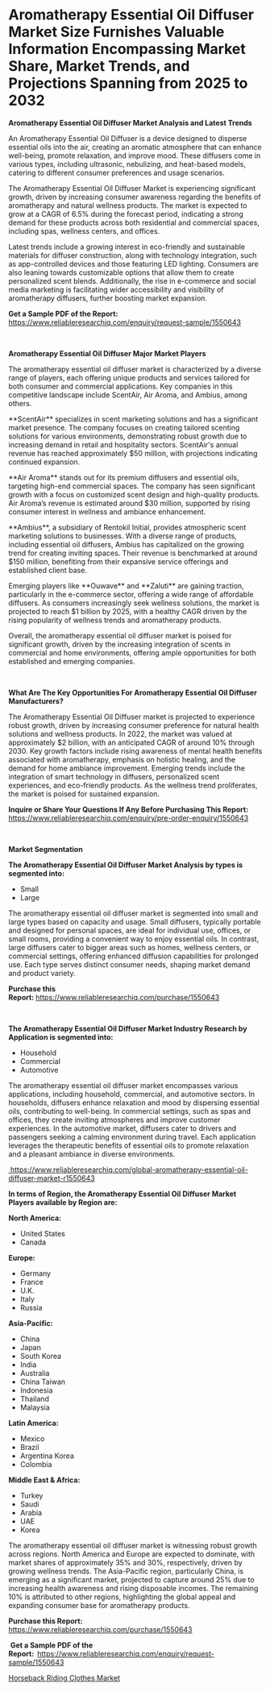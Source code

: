 <p><h1>Aromatherapy Essential Oil Diffuser Market Size Furnishes Valuable Information Encompassing Market Share, Market Trends, and Projections Spanning from 2025 to 2032</h1></p><p><strong>Aromatherapy Essential Oil Diffuser Market Analysis and Latest Trends</strong></p>
<p><p>An Aromatherapy Essential Oil Diffuser is a device designed to disperse essential oils into the air, creating an aromatic atmosphere that can enhance well-being, promote relaxation, and improve mood. These diffusers come in various types, including ultrasonic, nebulizing, and heat-based models, catering to different consumer preferences and usage scenarios.</p><p>The Aromatherapy Essential Oil Diffuser Market is experiencing significant growth, driven by increasing consumer awareness regarding the benefits of aromatherapy and natural wellness products. The market is expected to grow at a CAGR of 6.5% during the forecast period, indicating a strong demand for these products across both residential and commercial spaces, including spas, wellness centers, and offices.</p><p>Latest trends include a growing interest in eco-friendly and sustainable materials for diffuser construction, along with technology integration, such as app-controlled devices and those featuring LED lighting. Consumers are also leaning towards customizable options that allow them to create personalized scent blends. Additionally, the rise in e-commerce and social media marketing is facilitating wider accessibility and visibility of aromatherapy diffusers, further boosting market expansion.</p></p>
<p><strong>Get a Sample PDF of the Report:&nbsp;</strong> <a href="https://www.reliableresearchiq.com/enquiry/request-sample/1550643?utm_campaign=2207&utm_medium=2&utm_source=Github&utm_content=ia&utm_term=06022025&utm_id=aromatherapy-essential-oil-diffuser">https://www.reliableresearchiq.com/enquiry/request-sample/1550643</a></p>
<p>&nbsp;</p>
<p><strong>Aromatherapy Essential Oil Diffuser Major Market Players</strong></p>
<p><p>The aromatherapy essential oil diffuser market is characterized by a diverse range of players, each offering unique products and services tailored for both consumer and commercial applications. Key companies in this competitive landscape include ScentAir, Air Aroma, and Ambius, among others.</p><p>**ScentAir** specializes in scent marketing solutions and has a significant market presence. The company focuses on creating tailored scenting solutions for various environments, demonstrating robust growth due to increasing demand in retail and hospitality sectors. ScentAir's annual revenue has reached approximately $50 million, with projections indicating continued expansion.</p><p>**Air Aroma** stands out for its premium diffusers and essential oils, targeting high-end commercial spaces. The company has seen significant growth with a focus on customized scent design and high-quality products. Air Aroma’s revenue is estimated around $30 million, supported by rising consumer interest in wellness and ambiance enhancement.</p><p>**Ambius**, a subsidiary of Rentokil Initial, provides atmospheric scent marketing solutions to businesses. With a diverse range of products, including essential oil diffusers, Ambius has capitalized on the growing trend for creating inviting spaces. Their revenue is benchmarked at around $150 million, benefiting from their expansive service offerings and established client base.</p><p>Emerging players like **Ouwave** and **Zaluti** are gaining traction, particularly in the e-commerce sector, offering a wide range of affordable diffusers. As consumers increasingly seek wellness solutions, the market is projected to reach $1 billion by 2025, with a healthy CAGR driven by the rising popularity of wellness trends and aromatherapy products.</p><p>Overall, the aromatherapy essential oil diffuser market is poised for significant growth, driven by the increasing integration of scents in commercial and home environments, offering ample opportunities for both established and emerging companies.</p></p>
<p>&nbsp;</p>
<p><strong>What Are The Key Opportunities For Aromatherapy Essential Oil Diffuser Manufacturers?</strong></p>
<p><p>The Aromatherapy Essential Oil Diffuser market is projected to experience robust growth, driven by increasing consumer preference for natural health solutions and wellness products. In 2022, the market was valued at approximately $2 billion, with an anticipated CAGR of around 10% through 2030. Key growth factors include rising awareness of mental health benefits associated with aromatherapy, emphasis on holistic healing, and the demand for home ambiance improvement. Emerging trends include the integration of smart technology in diffusers, personalized scent experiences, and eco-friendly products. As the wellness trend proliferates, the market is poised for sustained expansion.</p></p>
<p><strong>Inquire or Share Your Questions If Any Before Purchasing This Report:</strong> <a href="https://www.reliableresearchiq.com/enquiry/pre-order-enquiry/1550643?utm_campaign=2207&utm_medium=2&utm_source=Github&utm_content=ia&utm_term=06022025&utm_id=aromatherapy-essential-oil-diffuser">https://www.reliableresearchiq.com/enquiry/pre-order-enquiry/1550643</a></p>
<p>&nbsp;</p>
<p><strong>Market Segmentation</strong></p>
<p><strong>The Aromatherapy Essential Oil Diffuser Market Analysis by types is segmented into:</strong></p>
<p><ul><li>Small</li><li>Large</li></ul></p>
<p><p>The aromatherapy essential oil diffuser market is segmented into small and large types based on capacity and usage. Small diffusers, typically portable and designed for personal spaces, are ideal for individual use, offices, or small rooms, providing a convenient way to enjoy essential oils. In contrast, large diffusers cater to bigger areas such as homes, wellness centers, or commercial settings, offering enhanced diffusion capabilities for prolonged use. Each type serves distinct consumer needs, shaping market demand and product variety.</p></p>
<p><strong>Purchase this Report:&nbsp;</strong><a href="https://www.reliableresearchiq.com/purchase/1550643?utm_campaign=2207&utm_medium=2&utm_source=Github&utm_content=ia&utm_term=06022025&utm_id=aromatherapy-essential-oil-diffuser">https://www.reliableresearchiq.com/purchase/1550643</a></p>
<p>&nbsp;</p>
<p><strong>The Aromatherapy Essential Oil Diffuser Market Industry Research by Application is segmented into:</strong></p>
<p><ul><li>Household</li><li>Commercial</li><li>Automotive</li></ul></p>
<p><p>The aromatherapy essential oil diffuser market encompasses various applications, including household, commercial, and automotive sectors. In households, diffusers enhance relaxation and mood by dispersing essential oils, contributing to well-being. In commercial settings, such as spas and offices, they create inviting atmospheres and improve customer experiences. In the automotive market, diffusers cater to drivers and passengers seeking a calming environment during travel. Each application leverages the therapeutic benefits of essential oils to promote relaxation and a pleasant ambiance in diverse environments.</p></p>
<p><a href="https://www.reliableresearchiq.com/global-aromatherapy-essential-oil-diffuser-market-r1550643?utm_campaign=2207&utm_medium=2&utm_source=Github&utm_content=ia&utm_term=06022025&utm_id=aromatherapy-essential-oil-diffuser">&nbsp;https://www.reliableresearchiq.com/global-aromatherapy-essential-oil-diffuser-market-r1550643</a></p>
<p><strong>In terms of Region, the Aromatherapy Essential Oil Diffuser Market Players available by Region are:</strong></p>
<p>
    <p> <strong> North America: </strong>
        <ul>
            <li>United States</li>
            <li>Canada</li>
        </ul>
        </p> 
    <p> <strong> Europe: </strong>
        <ul>
            <li>Germany</li>
            <li>France</li>
            <li>U.K.</li>
            <li>Italy</li>
            <li>Russia</li>
        </ul>
        </p> 
    <p> <strong> Asia-Pacific: </strong>
        <ul>
            <li>China</li>
            <li>Japan</li>
            <li>South Korea</li>
            <li>India</li>
            <li>Australia</li>
            <li>China Taiwan</li>
            <li>Indonesia</li>
            <li>Thailand</li>
            <li>Malaysia</li>
        </ul>
        </p> 
    <p> <strong> Latin America: </strong>
        <ul>
            <li>Mexico</li>
            <li>Brazil</li>
            <li>Argentina Korea</li>
            <li>Colombia</li>
        </ul>
        </p> 
    <p> <strong> Middle East & Africa: </strong>
        <ul>
            <li>Turkey</li>
            <li>Saudi</li>
            <li>Arabia</li>
            <li>UAE</li>
            <li>Korea</li>
        </ul>
    </p>
    </p>
<p><p>The aromatherapy essential oil diffuser market is witnessing robust growth across regions. North America and Europe are expected to dominate, with market shares of approximately 35% and 30%, respectively, driven by growing wellness trends. The Asia-Pacific region, particularly China, is emerging as a significant market, projected to capture around 25% due to increasing health awareness and rising disposable incomes. The remaining 10% is attributed to other regions, highlighting the global appeal and expanding consumer base for aromatherapy products.</p></p>
<p><strong>Purchase this Report: </strong><a href="https://www.reliableresearchiq.com/purchase/1550643?utm_campaign=2207&utm_medium=2&utm_source=Github&utm_content=ia&utm_term=06022025&utm_id=aromatherapy-essential-oil-diffuser">https://www.reliableresearchiq.com/purchase/1550643</a></p>
<p>&nbsp;<strong>Get a Sample PDF of the Report:&nbsp;&nbsp;</strong><a href="https://www.reliableresearchiq.com/enquiry/request-sample/1550643?utm_campaign=2207&utm_medium=2&utm_source=Github&utm_content=ia&utm_term=06022025&utm_id=aromatherapy-essential-oil-diffuser">https://www.reliableresearchiq.com/enquiry/request-sample/1550643</a></p>
<p><strong></strong></p>
<p><p><a href="https://github.com/dmitriyvo6rog/Market-Research-Report-List-1/blob/main/horseback-riding-clothes-market.md?utm_campaign=2207&utm_medium=2&utm_source=Github&utm_content=ia&utm_term=06022025&utm_id=aromatherapy-essential-oil-diffuser">Horseback Riding Clothes Market</a></p></p>